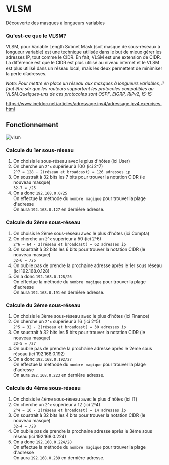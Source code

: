 # VLSM
Découverte des masques à longueurs variables

### Qu'est-ce que le VLSM?
VLSM, pour Variable Length Subnet Mask (soit masque de sous-réseaux à longueur variable) est une technique utilisée dans le but de mieux gérer les adresses IP, tout comme le CIDR. En fait, VLSM est une extension de CIDR. La différence est que le CIDR est plus utilisé au niveau internet et le VLSM est plus utilisé dans un réseau local, mais les deux permettent de minimiser la perte d’adresses.

*Note: Pour mettre en place un réseau aux masques à longueurs variables, il faut être sûr que les routeurs supportent les protocoles compatibles au VLSM.Quelques-uns de ces protocoles sont OSPF, EIGRP, RIPv2, IS-IS*

https://www.inetdoc.net/articles/adressage.ipv4/adressage.ipv4.exercises.html

## Fonctionnement
![vlsm](https://user-images.githubusercontent.com/83721477/167432812-e9ba60fc-5e8e-44ba-a5ea-f9d36cdd5229.png)

### Calcule du 1er sous-réseau
1. On choisis le sous-réseau avec le plus d'hôtes (ici User)
2. On cherche un `2^x` supérieur à 100 (ici 2^7)<br> `2^7 = 128 - 2(réseau et broadcast) = 126 adresses ip`
3. On soustrait à 32 bits les 7 bits pour trouver la notation CIDR (le nouveau masque)<br> `32-7 = /25`
4. On a donc `192.168.0.0/25`<br> On effectue la méthode du `nombre magique` pour trouver la plage d'adresse<br>On aura `192.168.0.127` en dernière adresse.

### Calcule du 2ème sous-réseau
1. On choisis le 2ème sous-réseau avec le plus d'hôtes (ici Compta)
2. On cherche un `2^x` supérieur à 50 (ici 2^6)<br> `2^6 = 64 - 2(réseau et broadcast) = 62 adresses ip`
3. On soustrait à 32 bits les 6 bits pour trouver la notation CIDR (le nouveau masque)<br> `32-6 = /26`
4. On oublie pas de prendre la prochaine adresse après le 1er sous réseau (ici 192.168.0.128)
5. On a donc `192.168.0.128/26`<br> On effectue la méthode du `nombre magique` pour trouver la plage d'adresse<br>On aura `192.168.0.191` en dernière adresse.

### Calcule du 3ème sous-réseau
1. On choisis le 3ème sous-réseau avec le plus d'hôtes (ici Finance)
2. On cherche un `2^x` supérieur à 16 (ici 2^5)<br> `2^5 = 32 - 2(réseau et broadcast) = 30 adresses ip`
3. On soustrait à 32 bits les 5 bits pour trouver la notation CIDR (le nouveau masque)<br> `32-5 = /27`
4. On oublie pas de prendre la prochaine adresse après le 2ème sous réseau (ici 192.168.0.192)
5. On a donc `192.168.0.192/27`<br> On effectue la méthode du `nombre magique` pour trouver la plage d'adresse<br>On aura `192.168.0.223` en dernière adresse.

### Calcule du 4ème sous-réseau
1. On choisis le 4ème sous-réseau avec le plus d'hôtes (ici IT)
2. On cherche un `2^x` supérieur à 12 (ici 2^4)<br> `2^4 = 16 - 2(réseau et broadcast) = 14 adresses ip`
3. On soustrait à 32 bits les 4 bits pour trouver la notation CIDR (le nouveau masque)<br> `32-4 = /28`
4. On oublie pas de prendre la prochaine adresse après le 3ème sous réseau (ici 192.168.0.224)
5. On a donc `192.168.0.224/28`<br> On effectue la méthode du `nombre magique` pour trouver la plage d'adresse<br>On aura `192.168.0.239` en dernière adresse.
